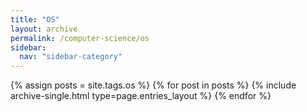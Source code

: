 ```yaml
---
title: "OS"
layout: archive
permalink: /computer-science/os
sidebar:
  nav: "sidebar-category"
---
```


{% assign posts = site.tags.os %}
{% for post in posts %}
{% include archive-single.html type=page.entries_layout %} {% endfor %}
